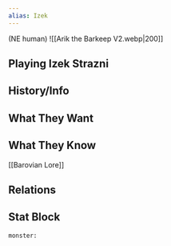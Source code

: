 ```yaml
---
alias: Izek
---
```

(NE human)
![[Arik the Barkeep V2.webp|200]]
## Playing Izek Strazni

## History/Info

## What They Want

## What They Know
[[Barovian Lore]]

## Relations

## Stat Block

```statblock
monster:
```

```dataviewjs
```
